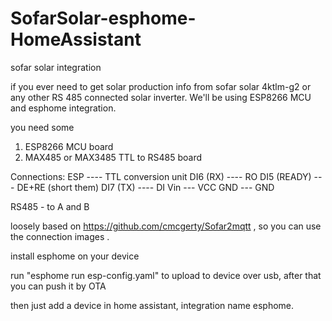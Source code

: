 # SofarSolar-esphome-HomeAssistant
sofar solar integration

if you ever need to get solar production info from sofar solar 4ktlm-g2 or any other RS 485 connected solar inverter. We'll be using ESP8266 MCU and esphome integration. 

you need some 
1) ESP8266 MCU board
2) MAX485 or MAX3485 TTL to RS485 board


Connections:
ESP ---- TTL conversion unit
DI6 (RX) ---- RO
DI5 (READY) --- DE+RE (short them)
DI7 (TX)   ---- DI
Vin --- VCC
GND --- GND

RS485 - to A and B

loosely based on https://github.com/cmcgerty/Sofar2mqtt , so  you can use the connection images .

install esphome on your device

run "esphome run esp-config.yaml" to upload to device over usb, after that you can push it by OTA

then just add a device in home assistant, integration name esphome.